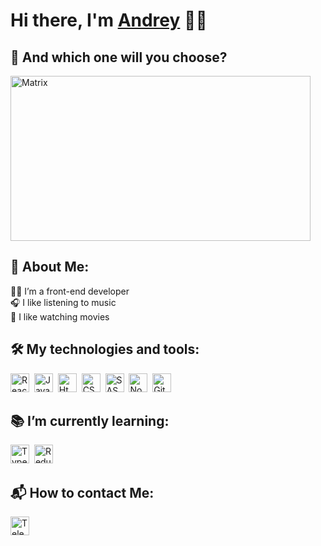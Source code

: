 <h1>Hi there, I'm <a href="https://amelin.movies.nomoredomains.club/" target="_blank">Andrey</a> ✌🏼</h1>

## 💊 And which one will you choose?

<img src="https://media.giphy.com/media/OvDTq5V3EepBS/giphy.gif" width="480" height="264" alt="Matrix"/>

## 👶 About Me:

👨‍💻 I’m a front-end developer<br>
🎧 I like listening to music<br>
🍿 I like watching movies<br>

## 🛠 My technologies and tools:

<img src="https://img.icons8.com/color/48/null/react-native.png" height="30" alt="React"/>&nbsp;
<img src="https://img.icons8.com/color/48/null/javascript--v1.png" height="30" alt="JavaScript"/>&nbsp;
<img src="https://img.icons8.com/color/48/null/html-5--v1.png" height="30" alt="Html"/>&nbsp;
<img src="https://img.icons8.com/color/48/null/css3.png" height="30" alt="CSS"/>&nbsp;
<img src="https://img.icons8.com/color/48/null/sass.png" height="30" alt="SASS"/>&nbsp;
<img src="https://img.icons8.com/fluency/48/null/node-js.png" height="30" alt="NodeJS"/>&nbsp;
<img src="https://img.icons8.com/ios-filled/50/null/github.png" height="30" alt="GitHub"/>&nbsp;

## 📚 I’m currently learning:

<img src="https://img.icons8.com/fluency/48/null/typescript--v2.png" height="30" alt="TypeScript"/>&nbsp;
<img src="https://img.icons8.com/color/48/null/redux.png" height="30" alt="Redux"/>&nbsp;

## 📬 How to contact Me:

<img src="https://img.icons8.com/color/48/null/telegram-app--v1.png" height="30" alt="Telegram"><a href="https://t.me/mel_svk"></a></img>
